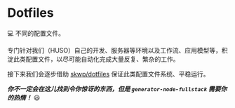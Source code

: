 # Dotfiles

:computer: 不同的配置文件。

专门针对我们（HUSO）自己的开发、服务器等环境以及工作流、应用模型等，积淀此类配置文件，以尽可能自动化完成大量反复、繁杂的工作。

接下来我们会逐步借助 [skwp/dotfiles](https://github.com/skwp/dotfiles) 保证此类配置文件系统、平稳运行。

***你不一定会在这儿找到令你惊讶的东西，但是 `generator-node-fullstack` 需要你的热情！*** :smiley:
